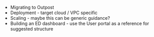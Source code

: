 - Migrating to Outpost
- Deployment - target cloud / VPC specific
- Scaling - maybe this can be generic guidance?
- Building an ED dashboard - use the User portal as a reference for suggested structure